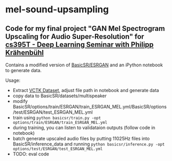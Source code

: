 # mel-sound-upsampling
## Code for my final project "GAN Mel Spectrogram Upscaling for Audio Super-Resolution" for [cs395T - Deep Learning Seminar with Philipp Krähenbühl](https://www.philkr.net/cs395t)

Contains a modified version of [BasicSR/ESRGAN](https://github.com/xinntao/BasicSR) and an iPython notebook to generate data.

Usage: 
* Extract [VCTK Dataset](https://datashare.ed.ac.uk/handle/10283/3443), adjust file path in notebook and generate data
* copy data to BasicSR/datasets/multispeaker
* modify BasicSR/options/train/ESRGAN/train_ESRGAN_MEL.yml/BasicSR/options/test/ESRGAN/test_ESRGAN_MEL.yml
* train using `python basicsr/train.py -opt options/train/ESRGAN/train_ESRGAN_MEL.yml`
* during training, you can listen to validataion outputs (follow code in notebook)
* batch generate upscaled audio files by putting 11025Hz files into BasicSR/inference_data and running `python basicsr/inference.py -opt options/test/ESRGAN/test_ESRGAN_MEL.yml`
* TODO: eval code
